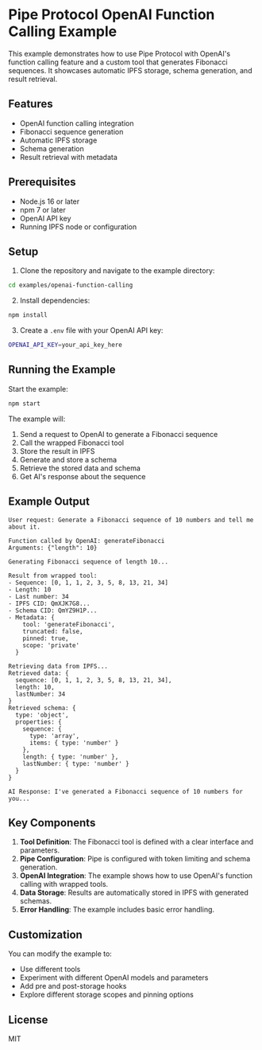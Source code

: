 # Pipe Protocol OpenAI Function Calling Example

This example demonstrates how to use Pipe Protocol with OpenAI's function calling feature and a custom tool that generates Fibonacci sequences. It showcases automatic IPFS storage, schema generation, and result retrieval.

## Features

- OpenAI function calling integration
- Fibonacci sequence generation
- Automatic IPFS storage
- Schema generation
- Result retrieval with metadata

## Prerequisites

- Node.js 16 or later
- npm 7 or later
- OpenAI API key
- Running IPFS node or configuration

## Setup

1. Clone the repository and navigate to the example directory:
```bash
cd examples/openai-function-calling
```

2. Install dependencies:
```bash
npm install
```

3. Create a `.env` file with your OpenAI API key:
```bash
OPENAI_API_KEY=your_api_key_here
```

## Running the Example

Start the example:
```bash
npm start
```

The example will:
1. Send a request to OpenAI to generate a Fibonacci sequence
2. Call the wrapped Fibonacci tool
3. Store the result in IPFS
4. Generate and store a schema
5. Retrieve the stored data and schema
6. Get AI's response about the sequence

## Example Output

```
User request: Generate a Fibonacci sequence of 10 numbers and tell me about it.

Function called by OpenAI: generateFibonacci
Arguments: {"length": 10}

Generating Fibonacci sequence of length 10...

Result from wrapped tool:
- Sequence: [0, 1, 1, 2, 3, 5, 8, 13, 21, 34]
- Length: 10
- Last number: 34
- IPFS CID: QmXJK7G8...
- Schema CID: QmYZ9H1P...
- Metadata: {
    tool: 'generateFibonacci',
    truncated: false,
    pinned: true,
    scope: 'private'
  }

Retrieving data from IPFS...
Retrieved data: {
  sequence: [0, 1, 1, 2, 3, 5, 8, 13, 21, 34],
  length: 10,
  lastNumber: 34
}
Retrieved schema: {
  type: 'object',
  properties: {
    sequence: {
      type: 'array',
      items: { type: 'number' }
    },
    length: { type: 'number' },
    lastNumber: { type: 'number' }
  }
}

AI Response: I've generated a Fibonacci sequence of 10 numbers for you...
```

## Key Components

1. **Tool Definition**: The Fibonacci tool is defined with a clear interface and parameters.
2. **Pipe Configuration**: Pipe is configured with token limiting and schema generation.
3. **OpenAI Integration**: The example shows how to use OpenAI's function calling with wrapped tools.
4. **Data Storage**: Results are automatically stored in IPFS with generated schemas.
5. **Error Handling**: The example includes basic error handling.

## Customization

You can modify the example to:
- Use different tools
- Experiment with different OpenAI models and parameters
- Add pre and post-storage hooks
- Explore different storage scopes and pinning options

## License

MIT 
